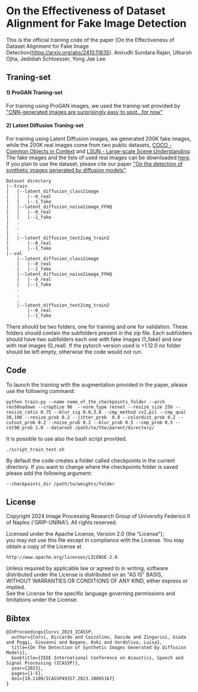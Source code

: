 # On the Effectiveness of Dataset Alignment for Fake Image Detection


This is the official training code of the paper [On the Effectiveness of Dataset Alignment for Fake Image Detection(https://arxiv.org/abs/2410.11835).
Anirudh Sundara Rajan, Utkarsh Ojha, Jedidiah Schloesser, Yong Jae Lee

## Traning-set

#### 1) ProGAN Traning-set
For training using ProGAN images, we used the traning-set provided by ["CNN-generated images are surprisingly easy to spot...for now"](https://github.com/PeterWang512/CNNDetection)
 
#### 2) Latent Diffusion Traning-set
For training using Latent Diffusion images, we generated 200K fake images, while the 200K real images come from two public datasets, [COCO - Common Objects in Context](https://cocodataset.org/#home) and  [LSUN - Large-scale Scene Understanding](https://www.yf.io/p/lsun).
The fake images and the lists of used real images can be downloaded [here](https://www.grip.unina.it/download/prog/DMimageDetection/latent_diffusion_trainingset.zip).
If you plan to use the dataset, please cite our paper ["On the detection of synthetic images generated by diffusion models"](https://doi.org/10.1109/ICASSP49357.2023.10095167).

```
Dataset directory
|--train
|   |--latent_diffusion_class2image
|   |   |--0_real
|   |   |--1_fake
|   |--latent_diffusion_noise2image_FFHQ
|   |   |--0_real
|   |   |--1_fake
|   .
|   .
|   .
|   |--latent_diffusion_text2img_train2
|       |--0_real
|       |--1_fake
|--val
    |--latent_diffusion_class2image
    |   |--0_real
    |   |--1_fake
    |--latent_diffusion_noise2image_FFHQ
    |   |--0_real
    |   |--1_fake
    .
    .
    .
    |--latent_diffusion_text2img_train2
        |--0_real
        |--1_fake
```
There should be two folders, one for training and one for validation. These folders should contain the subfolders present in the zip file. Each subfolders should have two subfolders each one with fake images (1_fake) and one with real images (0_real).
If the pytorch version used is >1.12.0 no folder should be left empty, otherwise the code would not run.

## Code

To launch the training with the augmentation provided in the paper, please use the following command:

```
python train.py --name name_of_the_checkpoints_folder --arch res50nodown --cropSize 96  --norm_type resnet --resize_size 256 --resize_ratio 0.75 --blur_sig 0.0,3.0 --cmp_method cv2,pil --cmp_qual 30,100 --resize_prob 0.2 --jitter_prob  0.8 --colordist_prob 0.2 --cutout_prob 0.2 --noise_prob 0.2 --blur_prob 0.5 --cmp_prob 0.5 --rot90_prob 1.0 --dataroot /path/to/the/parent/directory/
```

It is possible to use also the bash script provided.

```
./script_train_test.sh

```

By default the code creates a folder called checkpoints in the current directory. If you want to change where the checkpoints folder is saved please add the following argument:
```
--checkpoints_dir /path/to/weights/folder
```

## License

Copyright 2024 Image Processing Research Group of University Federico
II of Naples ('GRIP-UNINA'). All rights reserved.
                        
Licensed under the Apache License, Version 2.0 (the "License");       
you may not use this file except in compliance with the License. 
You may obtain a copy of the License at                    
                                           
    http://www.apache.org/licenses/LICENSE-2.0
                                                      
Unless required by applicable law or agreed to in writing, software
distributed under the License is distributed on an "AS IS" BASIS,    
WITHOUT WARRANTIES OR CONDITIONS OF ANY KIND, either express or implied.                         
See the License for the specific language governing permissions and
limitations under the License.

## Bibtex 

```
@InProceedings{Corvi_2023_ICASSP,
  author={Corvi, Riccardo and Cozzolino, Davide and Zingarini, Giada and Poggi, Giovanni and Nagano, Koki and Verdoliva, Luisa},
  title={On The Detection of Synthetic Images Generated by Diffusion Models},
  booktitle={IEEE International Conference on Acoustics, Speech and Signal Processing (ICASSP)}, 
  year={2023},
  pages={1-5},
  doi={10.1109/ICASSP49357.2023.10095167}
}
```

